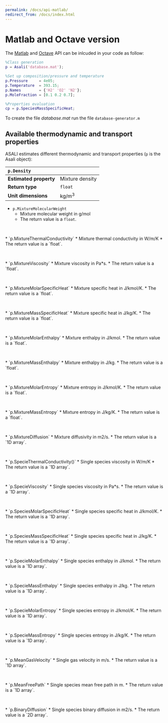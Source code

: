 ```yaml
---
permalink: /docs/api-matlab/
redirect_from: /docs/index.html
---
```


# **Matlab and Octave version**
The [Matlab](https://it.mathworks.com/campaigns/products/trials.html?s_eid=ppc_29775072802&q=matlab) and [Octave](https://www.gnu.org/software/octave/) API can be inlcuded in your code as follow:
```matlab
%Class generation
p = Asali('database.mat');

%Set up composition/pressure and temperature
p.Pressure     = 4e05;
p.Temperature  = 393.15;
p.Names        = {'H2' 'O2' 'N2'};
p.MoleFraction = [0.1 0.2 0.7];

%Properties evaluation
cp = p.SpeciesMassSpecificHeat;
```
To create the file *database.mat* run the file `database-generator.m`
## Available thermodynamic and transport properties
ASALI estimates different thermodynamic and transport properties (`p` is the Asali object):

| `p.Density` | |
|:----------- |-|
| **Estimated property**| Mixture density|
| **Return type**       |`float`         |
| **Unit dimensions**   |kg/m<sup>3</sup>|

* `p.MixtureMolecularWeight`
    * Mixture molecular weight in g/mol
    * The return value is a `float`.  
<p>&nbsp;</p>
* `p.MixtureThermalConductivity`
    * Mixture thermal conductivity in W/m/K
    * The return value is a `float`.  
<p>&nbsp;</p>
* `p.MixtureViscosity`
    * Mixture viscosity in Pa*s.
    * The return value is a `float`.  
<p>&nbsp;</p>
* `p.MixtureMolarSpecificHeat`
    * Mixture specific heat in J/kmol/K.
    * The return value is a `float`.  
<p>&nbsp;</p>
* `p.MixtureMassSpecificHeat`
    * Mixture specific heat in J/kg/K.
    * The return value is a `float`.  
<p>&nbsp;</p>
* `p.MixtureMolarEnthalpy`
    * Mixture enthalpy in J/kmol.
    * The return value is a `float`.  
<p>&nbsp;</p>
* `p.MixtureMassEnthalpy`
    * Mixture enthalpy in J/kg.
    * The return value is a `float`.  
<p>&nbsp;</p>
* `p.MixtureMolarEntropy`
    * Mixture entropy in J/kmol/K.
    * The return value is a `float`.  
<p>&nbsp;</p>
* `p.MixtureMassEntropy`
    * Mixture entropy in J/kg/K.
    * The return value is a `float`.  
<p>&nbsp;</p>
* `p.MixtureDiffusion`
    * Mixture diffusivity in m2/s. 
    * The return value is a `1D array`.  
<p>&nbsp;</p>
* `p.SpecieThermalConductivity()`
    * Single species viscosity in W/m/K
    * The return value is a `1D array`.  
<p>&nbsp;</p>
* `p.SpecieViscosity`
    * Single species viscosity in Pa*s.
    * The return value is a `1D array`. 
<p>&nbsp;</p>
* `p.SpeciesMolarSpecificHeat`
    * Single species specific heat in J/kmol/K.
    * The return value is a `1D array`. 
<p>&nbsp;</p>
* `p.SpeciesMassSpecificHeat`
    * Single species specific heat in J/kg/K.
    * The return value is a `1D array`. 
<p>&nbsp;</p>
* `p.SpecieMolarEnthalpy`
    * Single species enthalpy in J/kmol.
    * The return value is a `1D array`.   
<p>&nbsp;</p>
* `p.SpecieMassEnthalpy`
    * Single species enthalpy in J/kg. 
    * The return value is a `1D array`. 
<p>&nbsp;</p>
* `p.SpecieMolarEntropy`
    * Single species entropy in J/kmol/K.
    * The return value is a `1D array`. 
<p>&nbsp;</p>
* `p.SpecieMassEntropy`
    * Single species entropy in J/kg/K.
    * The return value is a `1D array`.  
<p>&nbsp;</p>
* `p.MeanGasVelocity`
    * Single gas velocity in m/s. 
    * The return value is a `1D array`. 
<p>&nbsp;</p>
* `p.MeanFreePath`
    * Single species mean free path in m.
    * The return value is a `1D array`. 
<p>&nbsp;</p>
* `p.BinaryDiffusion`
    * Single species binary diffusion in m2/s.
    * The return value is a `2D array`. 
